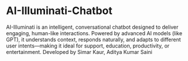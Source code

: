 # AI-Illuminati-Chatbot
AI-Illuminati is an intelligent, conversational chatbot designed to deliver engaging, human-like interactions. Powered by advanced AI models (like GPT), it understands context, responds naturally, and adapts to different user intents—making it ideal for support, education, productivity, or entertainment.
Developed by Simar Kaur, Aditya Kumar Saini 
